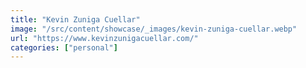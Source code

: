 ```yaml
---
title: "Kevin Zuniga Cuellar"
image: "/src/content/showcase/_images/kevin-zuniga-cuellar.webp"
url: "https://www.kevinzunigacuellar.com/"
categories: ["personal"]
---
```

